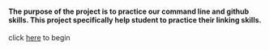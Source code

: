 #### The purpose of the project is to practice our command line and github skills. This project specifically help student to practice their linking skills.

click [here](home.md) to begin